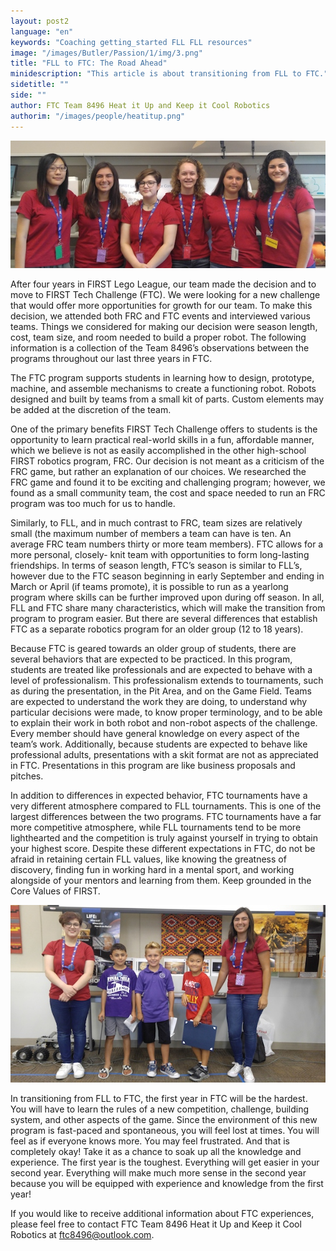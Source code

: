 ```yaml
---
layout: post2
language: "en"
keywords: "Coaching getting_started FLL FLL resources"
image: "/images/Butler/Passion/1/img/3.png"
title: "FLL to FTC: The Road Ahead"
minidescription: "This article is about transitioning from FLL to FTC."
sidetitle: ""
side: ""
author: FTC Team 8496 Heat it Up and Keep it Cool Robotics
authorim: "/images/people/heatitup.png"
---
```

<img src="/images/coachcorner/HeatitUp1.jpg" style="max-width: 100%" />

After four years in FIRST Lego League, our team made the decision and to move to FIRST Tech Challenge (FTC). We were looking for a new challenge that would offer more opportunities for growth for our team. To make this decision, we attended both FRC and FTC events and interviewed various teams. Things we considered for making our decision were season length, cost, team size, and room needed to build a proper robot. The following information is a collection of the Team 8496’s observations between the programs throughout our last three years in FTC.

The FTC program supports students in learning how to design, prototype, machine, and assemble mechanisms to create a functioning robot. Robots designed and built by teams from a small kit of parts. Custom elements may be added at the discretion of the team.

One of the primary benefits FIRST Tech Challenge offers to students is the opportunity to learn practical real-world skills in a fun, affordable manner, which we believe is not as easily accomplished in the other high-school FIRST robotics program, FRC. Our decision is not meant as a criticism of the FRC game, but rather an explanation of our choices. We researched the FRC game and found it to be exciting and challenging program; however, we found as a small community team, the cost and space needed to run an FRC program was too much for us to handle.

Similarly, to FLL, and in much contrast to FRC, team sizes are relatively small (the maximum number of members a team can have is ten. An average FRC team numbers thirty or more team members). FTC allows for a more personal, closely- knit team with opportunities to form long-lasting friendships. In terms of season length, FTC’s season is similar to FLL’s, however due to the FTC season beginning in early September and ending in March or April (if teams promote), it is possible to run as a yearlong program where skills can be further improved upon during off season. In all, FLL and FTC share many characteristics, which will make the transition from program to program easier. But there are several differences that establish FTC as a separate robotics program for an older group (12 to 18 years).

Because FTC is geared towards an older group of students, there are several behaviors that are expected to be practiced. In this program, students are treated like professionals and are expected to behave with a level of professionalism. This professionalism extends to tournaments, such as during the presentation, in the Pit Area, and on the Game Field. Teams are expected to understand the work they are doing, to understand why particular decisions were made, to know proper terminology, and to be able to explain their work in both robot and non-robot aspects of the challenge. Every member should have general knowledge on every aspect of the team’s work. Additionally, because students are expected to behave like professional adults, presentations with a skit format are not as appreciated in FTC. Presentations in this program are like business proposals and pitches.

In addition to differences in expected behavior, FTC tournaments have a very different atmosphere compared to FLL tournaments. This is one of the largest differences between the two programs. FTC tournaments have a far more competitive atmosphere, while FLL tournaments tend to be more lighthearted and the competition is truly against yourself in trying to obtain your highest score.
Despite these different expectations in FTC, do not be afraid in retaining certain FLL values, like knowing the greatness of discovery, finding fun in working hard in a mental sport, and working alongside of your mentors and learning from them. Keep grounded in the Core Values of FIRST.

<img src="/images/coachcorner/HeatItUp3.jpg" style="max-width: 100%" />

In transitioning from FLL to FTC, the first year in FTC will be the hardest. You will have to learn the rules of a new competition, challenge, building system, and other aspects of the game. Since the environment of this new program is fast-paced and spontaneous, you will feel lost at times. You will feel as if everyone knows more. You may feel frustrated. And that is completely okay! Take it as a chance to soak up all the knowledge and experience. The first year is the toughest. Everything will get easier in your second year. Everything will make much more sense in the second year because you will be equipped with experience and knowledge from the first year!

If you would like to receive additional information about FTC experiences, please feel free to contact FTC Team 8496 Heat it Up and Keep it Cool Robotics at ftc8496@outlook.com.
